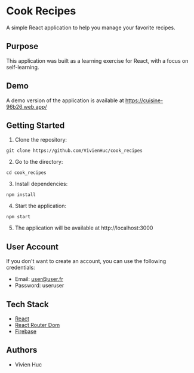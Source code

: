 # Cook Recipes

A simple React application to help you manage your favorite recipes. 

## Purpose
This application was built as a learning exercise for React, with a focus on self-learning. 

## Demo
A demo version of the application is available at https://cuisine-96b26.web.app/

## Getting Started
1. Clone the repository:

``` git clone https://github.com/VivienHuc/cook_recipes ```

2. Go to the directory:

``` cd cook_recipes ```

3. Install dependencies:

``` npm install ```

4. Start the application:

``` npm start ```

5. The application will be available at http://localhost:3000

## User Account
If you don't want to create an account, you can use the following credentials:
- Email: user@user.fr
- Password: useruser

## Tech Stack
- [React](https://fr.reactjs.org/)
- [React Router Dom](https://reactrouter.com/en/main)
- [Firebase](https://firebase.google.com/)

## Authors

- Vivien Huc
